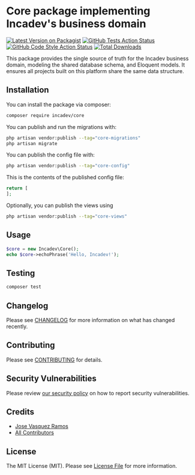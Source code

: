 # Core package implementing Incadev's business domain

[![Latest Version on Packagist](https://img.shields.io/packagist/v/incadev/core.svg?style=flat-square)](https://packagist.org/packages/incadev/core)
[![GitHub Tests Action Status](https://img.shields.io/github/actions/workflow/status/josevasquezramos/incadev-core/run-tests.yml?branch=main&label=tests&style=flat-square)](https://github.com/josevasquezramos/incadev-core/actions?query=workflow%3Arun-tests+branch%3Amain)
[![GitHub Code Style Action Status](https://img.shields.io/github/actions/workflow/status/josevasquezramos/incadev-core/fix-php-code-style-issues.yml?branch=main&label=code%20style&style=flat-square)](https://github.com/josevasquezramos/incadev-core/actions?query=workflow%3A"Fix+PHP+code+style+issues"+branch%3Amain)
[![Total Downloads](https://img.shields.io/packagist/dt/incadev/core.svg?style=flat-square)](https://packagist.org/packages/incadev/core)

This package provides the single source of truth for the Incadev business domain, modeling the shared database schema, and Eloquent models. It ensures all projects built on this platform share the same data structure.

## Installation

You can install the package via composer:

```bash
composer require incadev/core
```

You can publish and run the migrations with:

```bash
php artisan vendor:publish --tag="core-migrations"
php artisan migrate
```

You can publish the config file with:

```bash
php artisan vendor:publish --tag="core-config"
```

This is the contents of the published config file:

```php
return [
];
```

Optionally, you can publish the views using

```bash
php artisan vendor:publish --tag="core-views"
```

## Usage

```php
$core = new Incadev\Core();
echo $core->echoPhrase('Hello, Incadev!');
```

## Testing

```bash
composer test
```

## Changelog

Please see [CHANGELOG](CHANGELOG.md) for more information on what has changed recently.

## Contributing

Please see [CONTRIBUTING](CONTRIBUTING.md) for details.

## Security Vulnerabilities

Please review [our security policy](../../security/policy) on how to report security vulnerabilities.

## Credits

- [Jose Vasquez Ramos](https://github.com/josevasquezramos)
- [All Contributors](../../contributors)

## License

The MIT License (MIT). Please see [License File](LICENSE.md) for more information.
